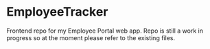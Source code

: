 # EmployeeTracker

Frontend repo for my Employee Portal web app. Repo is still a work in progress so at the moment please refer to the existing files.

